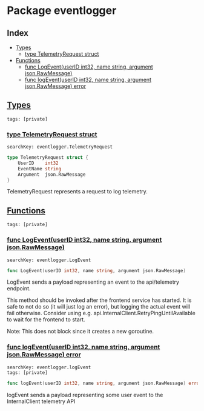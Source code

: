 # Package eventlogger

## Index

* [Types](#type)
    * [type TelemetryRequest struct](#TelemetryRequest)
* [Functions](#func)
    * [func LogEvent(userID int32, name string, argument json.RawMessage)](#LogEvent)
    * [func logEvent(userID int32, name string, argument json.RawMessage) error](#logEvent)


## <a id="type" href="#type">Types</a>

```
tags: [private]
```

### <a id="TelemetryRequest" href="#TelemetryRequest">type TelemetryRequest struct</a>

```
searchKey: eventlogger.TelemetryRequest
```

```Go
type TelemetryRequest struct {
	UserID    int32
	EventName string
	Argument  json.RawMessage
}
```

TelemetryRequest represents a request to log telemetry. 

## <a id="func" href="#func">Functions</a>

```
tags: [private]
```

### <a id="LogEvent" href="#LogEvent">func LogEvent(userID int32, name string, argument json.RawMessage)</a>

```
searchKey: eventlogger.LogEvent
```

```Go
func LogEvent(userID int32, name string, argument json.RawMessage)
```

LogEvent sends a payload representing an event to the api/telemetry endpoint. 

This method should be invoked after the frontend service has started. It is safe to not do so (it will just log an error), but logging the actual event will fail otherwise. Consider using e.g. api.InternalClient.RetryPingUntilAvailable to wait for the frontend to start. 

Note: This does not block since it creates a new goroutine. 

### <a id="logEvent" href="#logEvent">func logEvent(userID int32, name string, argument json.RawMessage) error</a>

```
searchKey: eventlogger.logEvent
tags: [private]
```

```Go
func logEvent(userID int32, name string, argument json.RawMessage) error
```

logEvent sends a payload representing some user event to the InternalClient telemetry API 

